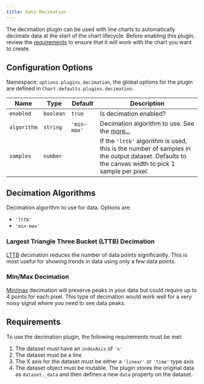 ```yaml
---
title: Data Decimation
---
```


The decimation plugin can be used with line charts to automatically decimate data at the start of the chart lifecycle. Before enabling this plugin, review the [requirements](#requirements) to ensure that it will work with the chart you want to create.

## Configuration Options

Namespace: `options.plugins.decimation`, the global options for the plugin are defined in `Chart.defaults.plugins.decimation`.

| Name | Type | Default | Description
| ---- | ---- | ------- | -----------
| `enabled` | `boolean` | `true` | Is decimation enabled?
| `algorithm` | `string` | `'min-max'` | Decimation algorithm to use. See the [more...](#decimation-algorithms)
| `samples` | `number` | | If the `'lttb'` algorithm is used, this is the number of samples in the output dataset. Defaults to the canvas width to pick 1 sample per pixel.

## Decimation Algorithms

Decimation algorithm to use for data. Options are:

* `'lttb'`
* `'min-max'`

### Largest Triangle Three Bucket (LTTB) Decimation

[LTTB](https://github.com/sveinn-steinarsson/flot-downsample) decimation reduces the number of data points significantly. This is most useful for showing trends in data using only a few data points.

### Min/Max Decimation

[Min/max](https://digital.ni.com/public.nsf/allkb/F694FFEEA0ACF282862576020075F784) decimation will preserve peaks in your data but could require up to 4 points for each pixel. This type of decimation would work well for a very noisy signal where you need to see data peaks.

## Requirements

To use the decimation plugin, the following requirements must be met:

1. The dataset must have an `indexAxis` of `'x'`
2. The dataset must be a line
3. The X axis for the dataset must be either a `'linear'` or `'time'` type axis
4. The dataset object must be mutable. The plugin stores the original data as `dataset._data` and then defines a new `data` property on the dataset.
